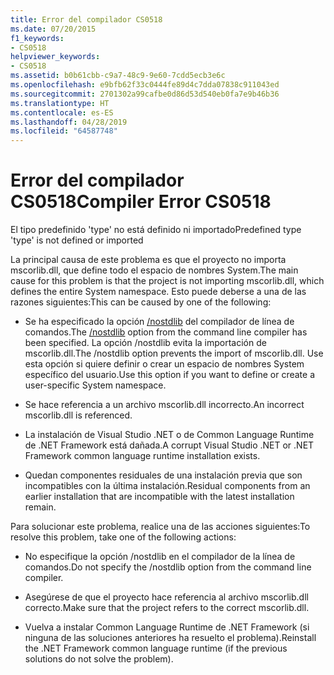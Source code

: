 ```yaml
---
title: Error del compilador CS0518
ms.date: 07/20/2015
f1_keywords:
- CS0518
helpviewer_keywords:
- CS0518
ms.assetid: b0b61cbb-c9a7-48c9-9e60-7cdd5ecb3e6c
ms.openlocfilehash: e9bfb62f33c0444fe89d4c7dda07838c911043ed
ms.sourcegitcommit: 2701302a99cafbe0d86d53d540eb0fa7e9b46b36
ms.translationtype: HT
ms.contentlocale: es-ES
ms.lasthandoff: 04/28/2019
ms.locfileid: "64587748"
---
```

# <a name="compiler-error-cs0518"></a><span data-ttu-id="31be7-102">Error del compilador CS0518</span><span class="sxs-lookup"><span data-stu-id="31be7-102">Compiler Error CS0518</span></span>
<span data-ttu-id="31be7-103">El tipo predefinido 'type' no está definido ni importado</span><span class="sxs-lookup"><span data-stu-id="31be7-103">Predefined type 'type' is not defined or imported</span></span>  
  
 <span data-ttu-id="31be7-104">La principal causa de este problema es que el proyecto no importa mscorlib.dll, que define todo el espacio de nombres System.</span><span class="sxs-lookup"><span data-stu-id="31be7-104">The main cause for this problem is that the project is not importing mscorlib.dll, which defines the entire System namespace.</span></span> <span data-ttu-id="31be7-105">Esto puede deberse a una de las razones siguientes:</span><span class="sxs-lookup"><span data-stu-id="31be7-105">This can be caused by one of the following:</span></span>  
  
- <span data-ttu-id="31be7-106">Se ha especificado la opción [/nostdlib](../../../csharp/language-reference/compiler-options/nostdlib-compiler-option.md) del compilador de línea de comandos.</span><span class="sxs-lookup"><span data-stu-id="31be7-106">The [/nostdlib](../../../csharp/language-reference/compiler-options/nostdlib-compiler-option.md) option from the command line compiler has been specified.</span></span> <span data-ttu-id="31be7-107">La opción /nostdlib evita la importación de mscorlib.dll.</span><span class="sxs-lookup"><span data-stu-id="31be7-107">The /nostdlib option prevents the import of mscorlib.dll.</span></span> <span data-ttu-id="31be7-108">Use esta opción si quiere definir o crear un espacio de nombres System específico del usuario.</span><span class="sxs-lookup"><span data-stu-id="31be7-108">Use this option if you want to define or create a user-specific System namespace.</span></span>  
  
- <span data-ttu-id="31be7-109">Se hace referencia a un archivo mscorlib.dll incorrecto.</span><span class="sxs-lookup"><span data-stu-id="31be7-109">An incorrect mscorlib.dll is referenced.</span></span>  
  
- <span data-ttu-id="31be7-110">La instalación de Visual Studio .NET o de Common Language Runtime de .NET Framework está dañada.</span><span class="sxs-lookup"><span data-stu-id="31be7-110">A corrupt Visual Studio .NET or .NET Framework common language runtime installation exists.</span></span>  
  
- <span data-ttu-id="31be7-111">Quedan componentes residuales de una instalación previa que son incompatibles con la última instalación.</span><span class="sxs-lookup"><span data-stu-id="31be7-111">Residual components from an earlier installation that are incompatible with the latest installation remain.</span></span>  
  
 <span data-ttu-id="31be7-112">Para solucionar este problema, realice una de las acciones siguientes:</span><span class="sxs-lookup"><span data-stu-id="31be7-112">To resolve this problem, take one of the following actions:</span></span>  
  
- <span data-ttu-id="31be7-113">No especifique la opción /nostdlib en el compilador de la línea de comandos.</span><span class="sxs-lookup"><span data-stu-id="31be7-113">Do not specify the /nostdlib option from the command line compiler.</span></span>  
  
- <span data-ttu-id="31be7-114">Asegúrese de que el proyecto hace referencia al archivo mscorlib.dll correcto.</span><span class="sxs-lookup"><span data-stu-id="31be7-114">Make sure that the project refers to the correct mscorlib.dll.</span></span>  
  
- <span data-ttu-id="31be7-115">Vuelva a instalar Common Language Runtime de .NET Framework (si ninguna de las soluciones anteriores ha resuelto el problema).</span><span class="sxs-lookup"><span data-stu-id="31be7-115">Reinstall the .NET Framework common language runtime (if the previous solutions do not solve the problem).</span></span>
